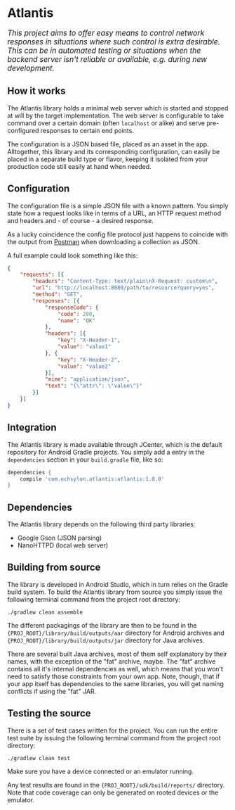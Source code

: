 # Atlantis

<big><em>
This project aims to offer easy means to control network responses in situations where such control is extra desirable. This can be in automated testing or situations when the backend server isn't reliable or available, e.g. during new development.  
</em></big>

## How it works

The Atlantis library holds a minimal web server which is started and stopped at will by the target implementation. The web server is configurable to take command over a certain domain (often `localhost` or alike) and serve pre-configured responses to certain end points.

The configuration is a JSON based file, placed as an asset in the app. Alltogether, this library and its corresponding configuration, can easily be placed in a separate build type or flavor, keeping it isolated from your production code still easily at hand when needed.

## Configuration

The configuration file is a simple JSON file with a known pattern. You simply state how a request looks like in terms of a URL, an HTTP request method and headers and - of course - a desired response.

As a lucky coincidence the config file protocol just happens to coincide with the output from [Postman](https://www.getpostman.com/docs) when downloading a collection as JSON.

A full example could look something like this:

````json
{
	"requests": [{
		"headers": "Content-Type: text/plain\nX-Request: custom\n",
		"url": "http://localhost:8080/path/to/resource?query=yes",
		"method": "GET",
		"responses": [{
			"responseCode": {
				"code": 200,
				"name": "OK"
			},
			"headers": [{
				"key": "X-Header-1",
				"value": "value1"
			}, {
				"key": "X-Header-2",
				"value": "value2"
			}],
			"mime": "application/json",
			"text": "{\"attr\": \"value\"}"
		}]
	}]
}
````

## Integration

The Atlantis library is made available through JCenter, which is the default repository for Android Gradle projects. You simply add a entry in the `dependencies` section in your `build.gradle` file, like so:

````groovy
dependencies {
    compile 'com.echsylon.atlantis:atlantis:1.0.0'
}
````

## Dependencies

The Atlantis library depends on the following third party libraries:

* Google Gson (JSON parsing)
* NanoHTTPD (local web server)

## Building from source

The library is developed in Android Studio, which in turn relies on the Gradle build system. To build the Atlantis library from source you simply issue the following terminal command from the project root directory:

    ./gradlew clean assemble

The different packagings of the library are then to be found in the `{PROJ_ROOT}/library/build/outputs/aar` directory for Android archives and `{PROJ_ROOT}/library/build/outputs/jar` directory for Java archives.

There are several built Java archives, most of them self explanatory by their names, with the exception of the "fat" archive, maybe. The "fat" archive contains all it's internal dependencies as well, which means that you won't need to satisfy those constraints from your own app. Note, though, that if your app itself has dependencies to the same libraries, you will get naming conflicts if using the "fat" JAR.

## Testing the source

There is a set of test cases written for the project. You can run the entire test suite by issuing the following terminal command from the project root directory:

    ./gradlew clean test

Make sure you have a device connected or an emulator running.

Any test results are found in the `{PROJ_ROOT}/sdk/build/reports/` directory. Note that code coverage can only be generated on rooted devices or the emulator.